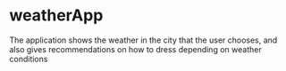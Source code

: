 # weatherApp
The application shows the weather in the city that the user chooses, and also gives recommendations on how to dress depending on weather conditions
